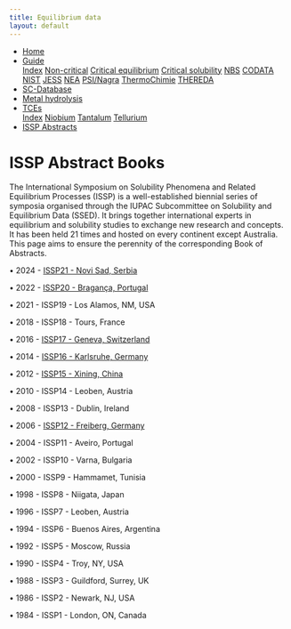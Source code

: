 ```yaml
---
title: Equilibrium data
layout: default
---
```

<ul>
  <li><a href="/">Home</a></li>
  <li class="dropdown">
    <a href="javascript:void(0)" class="dropbtn">Guide</a>
    <div class="dropdown-content">
      <a href="guide/index.html">Index</a>
      <a href="guide/noncritical.html">Non-critical</a>
      <a href="guide/critical-equilibrium.html">Critical equilibrium</a>
      <a href="guide/critical-solubility.html">Critical solubility</a>
      <a href="guide/NBS.html">NBS</a>
      <a href="guide/CODATA.html">CODATA</a>
      <a href="guide/NIST.html">NIST</a>
      <a href="guide/JESS.html">JESS</a>
      <a href="guide/NEA.html">NEA</a>
      <a href="guide/PSI.html">PSI/Nagra</a>
      <a href="guide/thermochimie.html">ThermoChimie</a>
      <a href="guide/THEREDA.html">THEREDA</a>
    </div>
  </li>
  <li><a href="/sc-database.html">SC-Database</a></li>
  <li><a href="/cost-nectar.html">Metal hydrolysis</a></li>
  <li class="dropdown">
    <a href="javascript:void(0)" class="dropbtn">TCEs</a>
    <div class="dropdown-content">
      <a href="TCE/index.html">Index</a>
      <a href="TCE/niobium.html">Niobium</a>
      <a href="TCE/tantalum.html">Tantalum</a>
      <a href="TCE/tellurium.html">Tellurium</a>
    </div>
  </li>
  <li><a class="active" href="ISSP-abstracts.html">ISSP Abstracts</a></li>
</ul>

# ISSP Abstract Books

The International Symposium on Solubility Phenomena and Related Equilibrium Processes (ISSP) is a well-established biennial series of symposia organised through the IUPAC Subcommittee on Solubility and Equilibrium Data (SSED). It brings together international experts in equilibrium and solubility studies to exchange new research and concepts. It has been held 21 times and hosted on every continent except Australia. This page aims to ensure the perennity of the corresponding Book of Abstracts.

&bull; 2024 - <a href="ISSP/ISSP21_Book of Abstracts.pdf" target="_blank" rel="noopener">ISSP21 - Novi Sad, Serbia</a>

&bull; 2022 - <a href="ISSP/ISSP20_Book of Abstracts.pdf" target="_blank" rel="noopener">ISSP20 - Bragança, Portugal</a>

&bull; 2021 - ISSP19 - Los Alamos, NM, USA

&bull; 2018 - ISSP18 - Tours, France

&bull; 2016 - <a href="ISSP/ISSP17_Book of Abstracts.pdf" target="_blank" rel="noopener">ISSP17 - Geneva, Switzerland</a>

&bull; 2014 - <a href="ISSP/ISSP16_Book of Abstracts.pdf" target="_blank" rel="noopener">ISSP16 - Karlsruhe, Germany</a>

&bull; 2012 - <a href="ISSP/ISSP15_Book of Abstracts.pdf" target="_blank" rel="noopener">ISSP15 - Xining, China</a>

&bull; 2010 - ISSP14 - Leoben, Austria

&bull; 2008 - ISSP13 - Dublin, Ireland

&bull; 2006 - <a href="ISSP/ISSP12_Book of Abstracts.pdf" target="_blank" rel="noopener">ISSP12 - Freiberg, Germany</a>

&bull; 2004 - ISSP11 - Aveiro, Portugal

&bull; 2002 - ISSP10 - Varna, Bulgaria

&bull; 2000 - ISSP9 - Hammamet, Tunisia

&bull; 1998 - ISSP8 - Niigata, Japan

&bull; 1996 - ISSP7 - Leoben, Austria

&bull; 1994 - ISSP6 - Buenos Aires, Argentina

&bull; 1992 - ISSP5 - Moscow, Russia

&bull; 1990 - ISSP4 - Troy, NY, USA

&bull; 1988 - ISSP3 - Guildford, Surrey, UK

&bull; 1986 - ISSP2 - Newark, NJ, USA

&bull; 1984 - ISSP1 - London, ON, Canada
